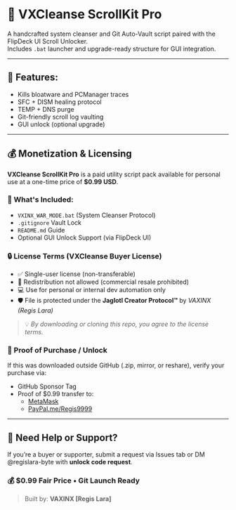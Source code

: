 # 🧼 VXCleanse ScrollKit Pro

A handcrafted system cleanser and Git Auto-Vault script paired with the FlipDeck UI Scroll Unlocker.  
Includes `.bat` launcher and upgrade-ready structure for GUI integration.

---

## 💎 Features:
- Kills bloatware and PCManager traces
- SFC + DISM healing protocol
- TEMP + DNS purge
- Git-friendly scroll log vaulting
- GUI unlock (optional upgrade)

---
## 💰 Monetization & Licensing

**VXCleanse ScrollKit Pro** is a paid utility script pack available for personal use at a one-time price of **$0.99 USD**.

### 💾 What's Included:
- `VXINX_WAR_MODE.bat` (System Cleanser Protocol)
- `.gitignore` Vault Lock
- `README.md` Guide
- Optional GUI Unlock Support (via FlipDeck UI)

### 🔒 License Terms (VXCleanse Buyer License)
- ✅ Single-user license (non-transferable)
- 🔁 Redistribution not allowed (commercial resale prohibited)
- 💻 Use for personal or internal dev automation only
- 🛡️ File is protected under the **Jaglotl Creator Protocol™** by *VAXINX (Regis Lara)*

> 💡 *By downloading or cloning this repo, you agree to the license terms.*

### 📎 Proof of Purchase / Unlock
If this was downloaded outside GitHub (.zip, mirror, or reshare), verify your purchase via:
- GitHub Sponsor Tag
- Proof of $0.99 transfer to:
  - [MetaMask](https://etherscan.io/address/0x5947712D13AaB3E6F4021Ff04F83881F778d3666)
  - [PayPal.me/Regis9999](https://paypal.me/Regis9999)

---

## 🧪 Need Help or Support?
If you’re a buyer or supporter, submit a request via Issues tab or DM @regislara-byte with **unlock code request**.


### 💰 $0.99 Fair Price • Git Launch Ready
> Built by: **VAXINX [Regis Lara]**